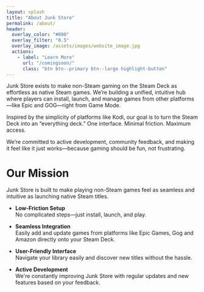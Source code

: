 ```yaml
---
layout: splash
title: "About Junk Store"
permalink: /about/
header:
  overlay_color: "#000"
  overlay_filter: "0.5"
  overlay_image: /assets/images/website_image.jpg
  actions:
    - label: "Learn More"
      url: "/comingsoon/"
      class: "btn btn--primary btn--large highlight-button"
---
```

<div class="spacer mt-4"></div>


Junk Store exists to make non-Steam gaming on the Steam Deck as effortless as native Steam games. We’re building a unified, intuitive hub where players can install, launch, and manage games from other platforms—like Epic and GOG—right from Game Mode.

Inspired by the simplicity of platforms like Kodi, our goal is to turn the Steam Deck into an “everything deck.” One interface. Minimal friction. Maximum access.

We’re committed to active development, community feedback, and making it feel like it just works—because gaming should be fun, not frustrating.


# Our Mission

Junk Store is built to make playing non-Steam games feel as seamless and intuitive as launching native Steam titles.

- **Low-Friction Setup**  
  No complicated steps—just install, launch, and play.

- **Seamless Integration**  
  Easily add and update games from platforms like Epic Games, Gog and Amazon directly onto your Steam Deck.

- **User-Friendly Interface**  
  Navigate your library easily and discover new titles without the hassle.

- **Active Development**  
  We're constantly improving Junk Store with regular updates and new features based on your feedback.

